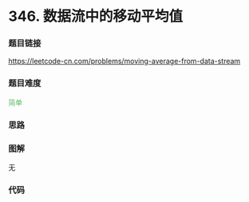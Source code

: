 # 346. 数据流中的移动平均值

### 题目链接

https://leetcode-cn.com/problems/moving-average-from-data-stream

### 题目难度

<font color=#5CB85C>简单</font>

### 思路



### 图解

无

### 代码

```python
```